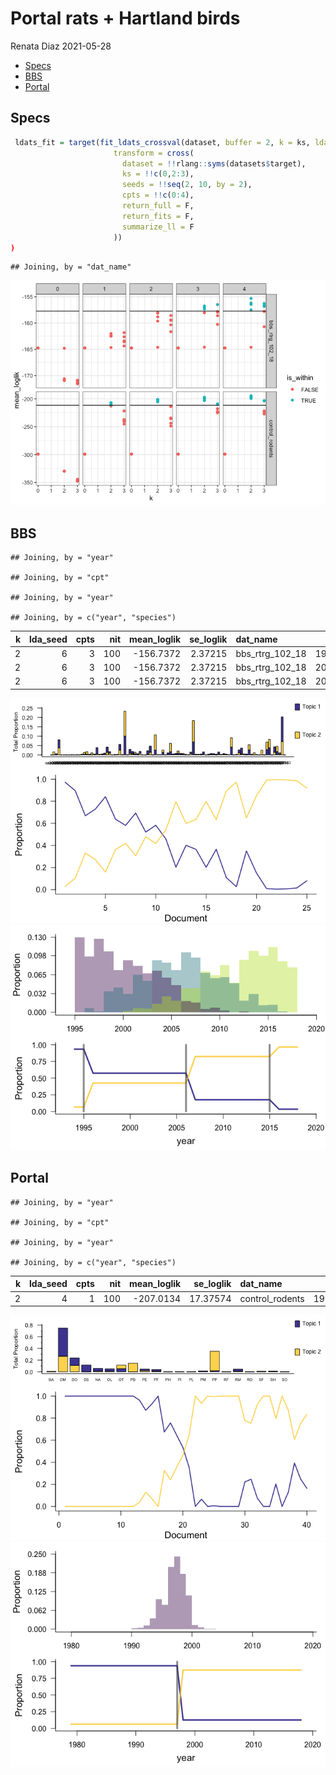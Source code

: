 Portal rats + Hartland birds
================
Renata Diaz
2021-05-28

  - [Specs](#specs)
  - [BBS](#bbs)
  - [Portal](#portal)

## Specs

``` r
 ldats_fit = target(fit_ldats_crossval(dataset, buffer = 2, k = ks, lda_seed = seeds, cpts = cpts, nit = 100),
                       transform = cross(
                         dataset = !!rlang::syms(datasets$target),
                         ks = !!c(0,2:3),
                         seeds = !!seq(2, 10, by = 2),
                         cpts = !!c(0:4),
                         return_full = F,
                         return_fits = F,
                         summarize_ll = F
                       ))
)
```

    ## Joining, by = "dat_name"

![](portal_hartland_explore_files/figure-gfm/unnamed-chunk-2-1.png)<!-- -->

## BBS

    ## Joining, by = "year"

    ## Joining, by = "cpt"

    ## Joining, by = "year"

    ## Joining, by = c("year", "species")

<div class="kable-table">

| k | lda\_seed | cpts | nit | mean\_loglik | se\_loglik | dat\_name          |    Mean | Median | Mode | Lower\_95% | Upper\_95% |   SD | MCMCerr |     AC10 |      ESS | cpt | nyears | width | width\_ratio | modal\_estimate | seg\_before | seg\_after | dissimilarity | overall\_r2 | species\_mean\_r2 |
| -: | --------: | ---: | --: | -----------: | ---------: | :----------------- | ------: | -----: | ---: | ---------: | ---------: | ---: | ------: | -------: | -------: | :-- | -----: | ----: | -----------: | --------------: | ----------: | ---------: | ------------: | ----------: | ----------------: |
| 2 |         6 |    3 | 100 |   \-156.7372 |    2.37215 | bbs\_rtrg\_102\_18 | 1999.59 |   1999 | 1995 |       1995 |       2006 | 3.51 |  0.1110 | \-0.0276 | 289.0591 | 1   |     25 |    11 |         0.44 |            2002 |           1 |          2 |     0.1326849 |   0.9138292 |         0.8895563 |
| 2 |         6 |    3 | 100 |   \-156.7372 |    2.37215 | bbs\_rtrg\_102\_18 | 2005.55 |   2006 | 2006 |       1998 |       2013 | 4.14 |  0.1309 |   0.0708 | 195.7750 | 2   |     25 |    15 |         0.60 |            2013 |           2 |          3 |     0.0872044 |   0.9138292 |         0.8895563 |
| 2 |         6 |    3 | 100 |   \-156.7372 |    2.37215 | bbs\_rtrg\_102\_18 | 2011.60 |   2012 | 2015 |       2004 |       2017 | 3.86 |  0.1221 |   0.1061 | 168.8860 | 3   |     25 |    13 |         0.52 |            2015 |           3 |          4 |     0.0083822 |   0.9138292 |         0.8895563 |

</div>

![](portal_hartland_explore_files/figure-gfm/unnamed-chunk-3-1.png)<!-- -->![](portal_hartland_explore_files/figure-gfm/unnamed-chunk-3-2.png)<!-- -->

## Portal

    ## Joining, by = "year"

    ## Joining, by = "cpt"

    ## Joining, by = "year"

    ## Joining, by = c("year", "species")

<div class="kable-table">

| k | lda\_seed | cpts | nit | mean\_loglik | se\_loglik | dat\_name        |    Mean | Median | Mode | Lower\_95% | Upper\_95% |   SD | MCMCerr |   AC10 |      ESS | cpt | nyears | width | width\_ratio | modal\_estimate | seg\_before | seg\_after | dissimilarity | overall\_r2 | species\_mean\_r2 |
| -: | --------: | ---: | --: | -----------: | ---------: | :--------------- | ------: | -----: | ---: | ---------: | ---------: | ---: | ------: | -----: | -------: | :-- | -----: | ----: | -----------: | --------------: | ----------: | ---------: | ------------: | ----------: | ----------------: |
| 2 |         4 |    1 | 100 |   \-207.0134 |   17.37574 | control\_rodents | 1996.58 |   1997 | 1997 |       1993 |       1999 | 1.81 |  0.0572 | 0.0465 | 553.4217 | 1   |     40 |     6 |         0.15 |            1997 |           1 |          2 |      0.400603 |     0.82522 |         0.7036599 |

</div>

![](portal_hartland_explore_files/figure-gfm/unnamed-chunk-4-1.png)<!-- -->![](portal_hartland_explore_files/figure-gfm/unnamed-chunk-4-2.png)<!-- -->

